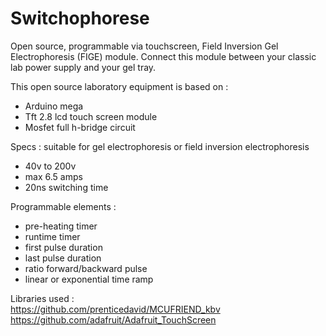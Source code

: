 # Switchophorese
Open source, programmable via touchscreen, Field Inversion Gel Electrophoresis (FIGE) module.
Connect this module between your classic lab power supply and your gel tray.

This open source laboratory equipment is based on :
  - Arduino mega
  - Tft 2.8 lcd touch screen module
  - Mosfet full h-bridge circuit
  
  Specs : suitable for gel electrophoresis or field inversion electrophoresis
  
  - 40v to 200v
  - max 6.5 amps
  - 20ns switching time
  
  Programmable elements :
   - pre-heating timer
   - runtime timer
   - first pulse duration
   - last pulse duration
   - ratio forward/backward pulse
   - linear or exponential time ramp
   
   Libraries used :  
https://github.com/prenticedavid/MCUFRIEND_kbv  
https://github.com/adafruit/Adafruit_TouchScreen
  
  
  
